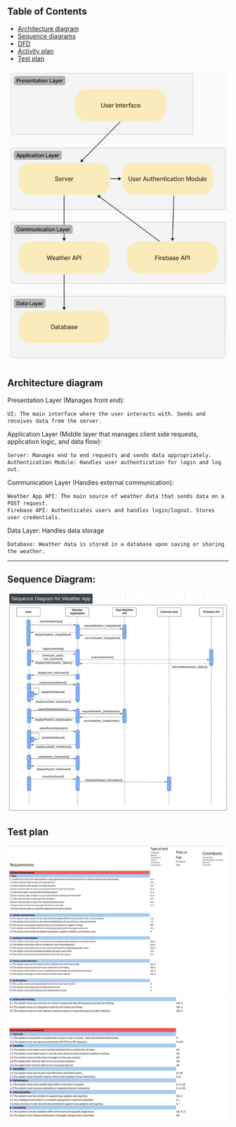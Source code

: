 

## Table of Contents

- [Architecture diagram](#architecture-diagram)
- [Sequence diagrams](#sequence-diagrams)
- [DFD](#dfd)
- [Activity plan](#activity-plan)
- [Test plan](#test-plan)


![architectureDiagram](../images/architectureDiagram.png)

## Architecture diagram
Presentation Layer (Manages front end):

    UI: The main interface where the user interacts with. Sends and receives data from the server. 

Application Layer (Middle layer that manages client side requests, application logic, and data flow): 

    Server: Manages end to end requests and sends data appropriately.
    Authentication Module: Handles user authentication for login and log out.

Communication Layer (Handles external communication):

    Weather App API: The main source of weather data that sends data on a POST request.
    Firebase API: Authenticates users and handles login/logout. Stores user credentials.

Data Layer: Handles data storage 

    Database: Weather data is stored in a database upon saving or sharing the weather.

---
## Sequence Diagram:
![SequenceDiagram](../images/SequenceDiagram.png)

## Test plan
![testPlan1](../images/TestPlan1.png)
![testPlan2](../images/TestPlan2.png)